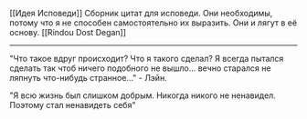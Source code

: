 [[Идея Исповеди]]
Сборник цитат для исповеди. Они необходимы, потому что я не способен самостоятельно их выразить. Они и лягут в её основу.
[[Rindou Dost Degan]]

---

"Что такое вдруг происходит? Что я такого сделал? Я всегда пытался сделать так чтоб ничего подобного не вышло... вечно старался не ляпнуть что-нибудь странное..." - Лэйн.

"Я всю жизнь был слишком добрым. Никогда никого не ненавидел. Поэтому стал ненавидеть себя"